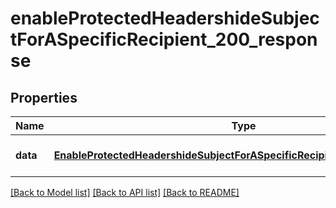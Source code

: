 # enableProtectedHeadershideSubjectForASpecificRecipient_200_response

## Properties
Name | Type | Description | Notes
------------ | ------------- | ------------- | -------------
**data** | [**EnableProtectedHeadershideSubjectForASpecificRecipient200ResponseData**](EnableProtectedHeadershideSubjectForASpecificRecipient200ResponseData.md) |  | [optional] [default to null]

[[Back to Model list]](../README.md#documentation-for-models) [[Back to API list]](../README.md#documentation-for-api-endpoints) [[Back to README]](../README.md)



